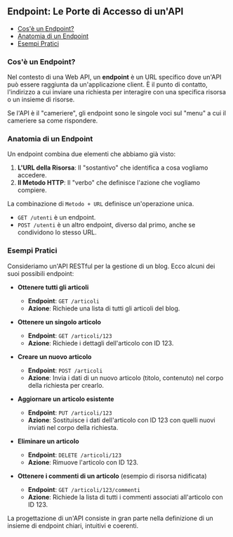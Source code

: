 ## Endpoint: Le Porte di Accesso di un'API <!-- omit in toc -->

- [Cos'è un Endpoint?](#cosè-un-endpoint)
- [Anatomia di un Endpoint](#anatomia-di-un-endpoint)
- [Esempi Pratici](#esempi-pratici)

### Cos'è un Endpoint?

Nel contesto di una Web API, un **endpoint** è un URL specifico dove un'API può essere raggiunta da un'applicazione client. È il punto di contatto, l'indirizzo a cui inviare una richiesta per interagire con una specifica risorsa o un insieme di risorse.

Se l'API è il "cameriere", gli endpoint sono le singole voci sul "menu" a cui il cameriere sa come rispondere.

### Anatomia di un Endpoint

Un endpoint combina due elementi che abbiamo già visto:

1.  **L'URL della Risorsa**: Il "sostantivo" che identifica a cosa vogliamo accedere.
2.  **Il Metodo HTTP**: Il "verbo" che definisce l'azione che vogliamo compiere.

La combinazione di `Metodo + URL` definisce un'operazione unica.

- `GET /utenti` è un endpoint.
- `POST /utenti` è un altro endpoint, diverso dal primo, anche se condividono lo stesso URL.

### Esempi Pratici

Consideriamo un'API RESTful per la gestione di un blog. Ecco alcuni dei suoi possibili endpoint:

- **Ottenere tutti gli articoli**

  - **Endpoint**: `GET /articoli`
  - **Azione**: Richiede una lista di tutti gli articoli del blog.

- **Ottenere un singolo articolo**

  - **Endpoint**: `GET /articoli/123`
  - **Azione**: Richiede i dettagli dell'articolo con ID 123.

- **Creare un nuovo articolo**

  - **Endpoint**: `POST /articoli`
  - **Azione**: Invia i dati di un nuovo articolo (titolo, contenuto) nel corpo della richiesta per crearlo.

- **Aggiornare un articolo esistente**

  - **Endpoint**: `PUT /articoli/123`
  - **Azione**: Sostituisce i dati dell'articolo con ID 123 con quelli nuovi inviati nel corpo della richiesta.

- **Eliminare un articolo**

  - **Endpoint**: `DELETE /articoli/123`
  - **Azione**: Rimuove l'articolo con ID 123.

- **Ottenere i commenti di un articolo** (esempio di risorsa nidificata)
  - **Endpoint**: `GET /articoli/123/commenti`
  - **Azione**: Richiede la lista di tutti i commenti associati all'articolo con ID 123.

La progettazione di un'API consiste in gran parte nella definizione di un insieme di endpoint chiari, intuitivi e coerenti.
